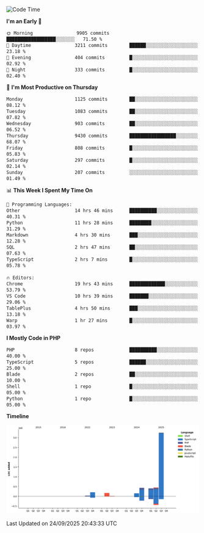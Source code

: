 <!--START_SECTION:waka-->
![Code Time](http://img.shields.io/badge/Code%20Time-4%2C227%20hrs%2025%20mins-blue)

**I'm an Early 🐤** 

```text
🌞 Morning                9905 commits        ██████████████████░░░░░░░   71.50 % 
🌆 Daytime                3211 commits        ██████░░░░░░░░░░░░░░░░░░░   23.18 % 
🌃 Evening                404 commits         █░░░░░░░░░░░░░░░░░░░░░░░░   02.92 % 
🌙 Night                  333 commits         █░░░░░░░░░░░░░░░░░░░░░░░░   02.40 % 
```
📅 **I'm Most Productive on Thursday** 

```text
Monday                   1125 commits        ██░░░░░░░░░░░░░░░░░░░░░░░   08.12 % 
Tuesday                  1083 commits        ██░░░░░░░░░░░░░░░░░░░░░░░   07.82 % 
Wednesday                903 commits         ██░░░░░░░░░░░░░░░░░░░░░░░   06.52 % 
Thursday                 9430 commits        █████████████████░░░░░░░░   68.07 % 
Friday                   808 commits         █░░░░░░░░░░░░░░░░░░░░░░░░   05.83 % 
Saturday                 297 commits         █░░░░░░░░░░░░░░░░░░░░░░░░   02.14 % 
Sunday                   207 commits         ░░░░░░░░░░░░░░░░░░░░░░░░░   01.49 % 
```


📊 **This Week I Spent My Time On** 

```text
💬 Programming Languages: 
Other                    14 hrs 46 mins      ██████████░░░░░░░░░░░░░░░   40.31 % 
Python                   11 hrs 28 mins      ████████░░░░░░░░░░░░░░░░░   31.29 % 
Markdown                 4 hrs 30 mins       ███░░░░░░░░░░░░░░░░░░░░░░   12.28 % 
SQL                      2 hrs 47 mins       ██░░░░░░░░░░░░░░░░░░░░░░░   07.63 % 
TypeScript               2 hrs 7 mins        █░░░░░░░░░░░░░░░░░░░░░░░░   05.78 % 

🔥 Editors: 
Chrome                   19 hrs 43 mins      █████████████░░░░░░░░░░░░   53.79 % 
VS Code                  10 hrs 39 mins      ███████░░░░░░░░░░░░░░░░░░   29.06 % 
TablePlus                4 hrs 50 mins       ███░░░░░░░░░░░░░░░░░░░░░░   13.18 % 
Warp                     1 hr 27 mins        █░░░░░░░░░░░░░░░░░░░░░░░░   03.97 % 
```

**I Mostly Code in PHP** 

```text
PHP                      8 repos             ██████████░░░░░░░░░░░░░░░   40.00 % 
TypeScript               5 repos             ██████░░░░░░░░░░░░░░░░░░░   25.00 % 
Blade                    2 repos             ██░░░░░░░░░░░░░░░░░░░░░░░   10.00 % 
Shell                    1 repo              █░░░░░░░░░░░░░░░░░░░░░░░░   05.00 % 
Python                   1 repo              █░░░░░░░░░░░░░░░░░░░░░░░░   05.00 % 
```



**Timeline**

![Lines of Code chart](https://raw.githubusercontent.com/abrahamgreyson/abrahamgreyson/main/assets/bar_graph.png)


 Last Updated on 24/09/2025 20:43:33 UTC
<!--END_SECTION:waka-->
